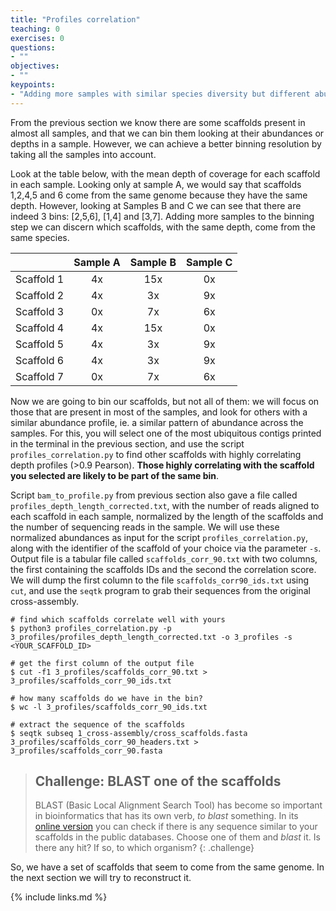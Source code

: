 ```yaml
---
title: "Profiles correlation"
teaching: 0
exercises: 0
questions:
- ""
objectives:
- ""
keypoints:
- "Adding more samples with similar species diversity but different abundances increases the binning resolution."
---
```


From the previous section we know there are some scaffolds present in almost all samples, and that we can bin them looking at their abundances or depths in a sample. However, we can achieve a better binning resolution by taking all the samples into account.

Look at the table below, with the mean depth of coverage for each scaffold in each sample. Looking only at sample A, we would say that scaffolds 1,2,4,5 and 6 come from the same genome because they have the same depth. However, looking at Samples B and C we can see that there are indeed 3 bins: [2,5,6], [1,4] and [3,7]. Adding more samples to the binning step we can discern which scaffolds, with the same depth, come from the same species.

|            	| Sample A 	| Sample B 	| Sample C 	|
|:----------:	|:--------:	|:--------:	|:--------:	|
| Scaffold 1 	|    4x    	|    15x   	|    0x    	|
| Scaffold 2 	|    4x    	|    3x    	|    9x    	|
| Scaffold 3 	|    0x    	|    7x    	|    6x    	|
| Scaffold 4 	|    4x    	|    15x   	|    0x    	|
| Scaffold 5 	|    4x    	|    3x    	|    9x    	|
| Scaffold 6 	|    4x    	|    3x    	|    9x    	|
| Scaffold 7 	|    0x    	|    7x    	|    6x    	|

Now we are going to bin our scaffolds, but not all of them: we will focus on those that are present in most of the samples, and look for others with a similar abundance profile, ie. a similar pattern of abundance across the samples. For this, you will select one of the most ubiquitous contigs printed in the terminal in the previous section, and use the script `profiles_correlation.py` to find other scaffolds with highly correlating depth profiles (>0.9 Pearson). **Those highly correlating with the scaffold you selected are likely to be part of the same bin**.

Script `bam_to_profile.py` from previous section also gave a file called `profiles_depth_length_corrected.txt`, with the number of reads aligned to each scaffold in each sample, normalized by the length of the scaffolds and the number of sequencing reads in the sample. We will use these normalized abundances as input for the script `profiles_correlation.py`, along with the identifier of the scaffold of your choice via the parameter `-s`. Output file is a tabular file called `scaffolds_corr_90.txt` with two columns, the first containing the scaffolds IDs and the second the correlation score. We will dump the first column to the file `scaffolds_corr90_ids.txt` using `cut`, and use the `seqtk` program to grab their sequences from the original cross-assembly.

~~~
# find which scaffolds correlate well with yours
$ python3 profiles_correlation.py -p 3_profiles/profiles_depth_length_corrected.txt -o 3_profiles -s <YOUR_SCAFFOLD_ID>

# get the first column of the output file
$ cut -f1 3_profiles/scaffolds_corr_90.txt > 3_profiles/scaffolds_corr_90_ids.txt

# how many scaffolds do we have in the bin?
$ wc -l 3_profiles/scaffolds_corr_90_ids.txt

# extract the sequence of the scaffolds
$ seqtk subseq 1_cross-assembly/cross_scaffolds.fasta 3_profiles/scaffolds_corr_90_headers.txt > 3_profiles/scaffolds_corr_90.fasta
~~~

>## Challenge: BLAST one of the scaffolds
> BLAST (Basic Local Alignment Search Tool) has become so important in bioinformatics that has its own verb, _to blast_ something. In its [online version](https://blast.ncbi.nlm.nih.gov/Blast.cgi) you can check if there is any sequence similar to your scaffolds in the public databases. Choose one of them and _blast_ it. Is there any hit? If so, to which organism?
{: .challenge}

So, we have a set of scaffolds that seem to come from the same genome. In the next section we will try to reconstruct it.

{% include links.md %}
